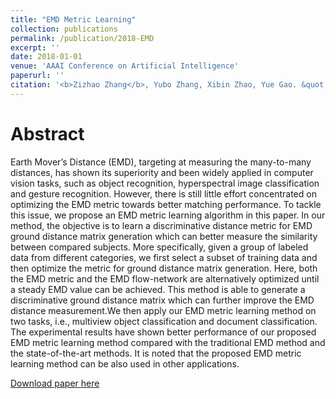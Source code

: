 ```yaml
---
title: "EMD Metric Learning"
collection: publications
permalink: /publication/2018-EMD
excerpt: ''
date: 2018-01-01
venue: 'AAAI Conference on Artificial Intelligence'
paperurl: ''
citation: '<b>Zizhao Zhang</b>, Yubo Zhang, Xibin Zhao, Yue Gao. &quot;EMD Metric Learning&quot;. <i>AAAI Conference on Artificial Intelligence</i>, 2018.'
---
```

Abstract
===
Earth Mover’s Distance (EMD), targeting at measuring the many-to-many distances, has shown its superiority and been widely applied in computer vision tasks, such as object recognition, hyperspectral image classification and gesture recognition. However, there is still little effort concentrated on optimizing the EMD metric towards better matching performance. To tackle this issue, we propose an EMD metric learning algorithm in this paper. In our method, the objective is to learn a discriminative distance metric for EMD ground distance
matrix generation which can better measure the similarity between compared subjects. More specifically, given a group of labeled data from different categories, we first select a subset of training data and then optimize the metric for ground distance matrix generation. Here, both the EMD metric and the EMD flow-network are alternatively optimized until a steady EMD value can be achieved. This method is able
to generate a discriminative ground distance matrix which can further improve the EMD distance measurement.We then apply our EMD metric learning method on two tasks, i.e., multiview object classification and document classification. The experimental results have shown better performance of our proposed EMD metric learning method compared with the traditional EMD method and the state-of-the-art methods. It is noted that the proposed EMD metric learning method can be also used in other applications.

[Download paper here](https://www.aaai.org/ocs/index.php/AAAI/AAAI18/paper/view/16731)
